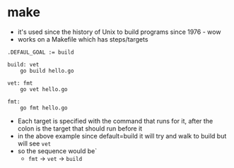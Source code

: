 # make

- it's used since the history of Unix to build programs since 1976 - wow
- works on a Makefile which has steps/targets

```text
.DEFAUL_GOAL := build

build: vet
	go build hello.go

vet: fmt
	go vet hello.go

fmt:
	go fmt hello.go
```

- Each target is specified with the command that runs for it, after the colon is the target that should run before it
- in the above example since default=build it will try and walk to build but will see `vet`
- so the sequence would be`
  - `fmt` -> `vet` -> `build`
